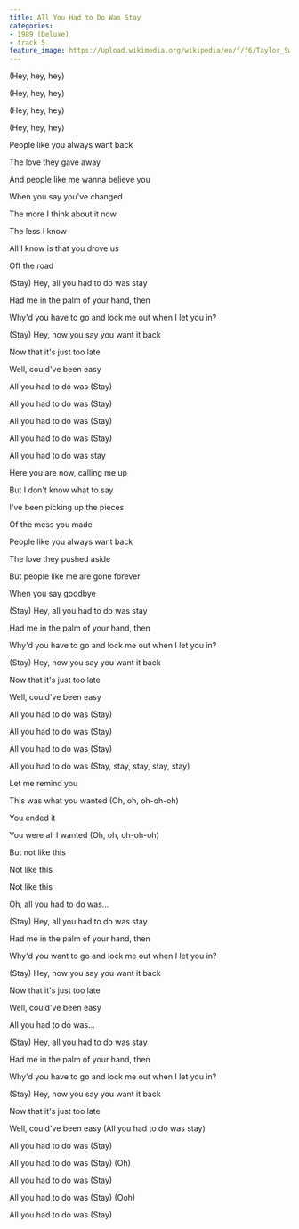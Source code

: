 ```yaml
---
title: All You Had to Do Was Stay
categories:
- 1989 (Deluxe)
- track 5
feature_image: https://upload.wikimedia.org/wikipedia/en/f/f6/Taylor_Swift_-_1989.png
--- 
```

(Hey, hey, hey)

(Hey, hey, hey)

(Hey, hey, hey)

(Hey, hey, hey)

People like you always want back

The love they gave away

And people like me wanna believe you

When you say you've changed

The more I think about it now

The less I know

All I know is that you drove us

Off the road

(Stay) Hey, all you had to do was stay

Had me in the palm of your hand, then

Why'd you have to go and lock me out when I let you in?

(Stay) Hey, now you say you want it back

Now that it's just too late

Well, could've been easy

All you had to do was (Stay)

All you had to do was (Stay)

All you had to do was (Stay)

All you had to do was (Stay)

All you had to do was stay

Here you are now, calling me up

But I don't know what to say

I've been picking up the pieces

Of the mess you made

People like you always want back

The love they pushed aside

But people like me are gone forever

When you say goodbye

(Stay) Hey, all you had to do was stay

Had me in the palm of your hand, then

Why'd you have to go and lock me out when I let you in?

(Stay) Hey, now you say you want it back

Now that it's just too late

Well, could've been easy

All you had to do was (Stay)

All you had to do was (Stay)

All you had to do was (Stay)

All you had to do was (Stay, stay, stay, stay, stay)

Let me remind you

This was what you wanted (Oh, oh, oh-oh-oh)

You ended it

You were all I wanted (Oh, oh, oh-oh-oh)

But not like this

Not like this

Not like this

Oh, all you had to do was...

(Stay) Hey, all you had to do was stay

Had me in the palm of your hand, then

Why'd you want to go and lock me out when I let you in?

(Stay) Hey, now you say you want it back

Now that it's just too late

Well, could've been easy

All you had to do was...

(Stay) Hey, all you had to do was stay

Had me in the palm of your hand, then

Why'd you have to go and lock me out when I let you in?

(Stay) Hey, now you say you want it back

Now that it's just too late

Well, could've been easy (All you had to do was stay)

All you had to do was (Stay)

All you had to do was (Stay) (Oh)

All you had to do was (Stay)

All you had to do was (Stay) (Ooh)

All you had to do was (Stay)